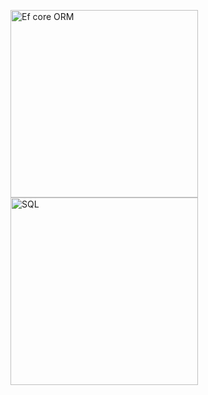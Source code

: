 <p>
 <a href="https://docs.microsoft.com/en-us/ef/"><img src="https://miro.medium.com/max/1454/1*k_KWSyHrylm6qiMdrnbwGg.png" alt="Ef core ORM" width="300" align="center"></a>
 <a href="https://docs.microsoft.com/en-us/ef/"><img src="https://files.readme.io/447a5da-mssql.png" alt="SQL" width="300" align="center"></a>
</p>